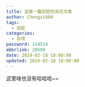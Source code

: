 ```yaml
---
title: 这是一篇加密的测试文章
author: Chengzi600
tags:
  - 加密
categories:
  - 杂项
password: 114514
abbrlink: 28599
date: 2024-02-18 18:00:00
updated: 2024-02-18 18:00:00
---
```

这里啥也没有哈哈哈~~